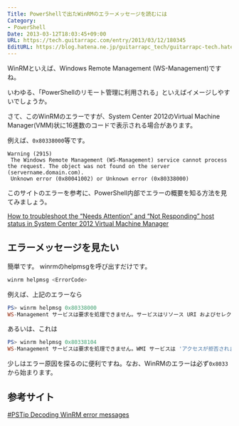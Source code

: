```yaml
---
Title: PowerShellで出たWinRMのエラーメッセージを読むには
Category:
- PowerShell
Date: 2013-03-12T18:03:45+09:00
URL: https://tech.guitarrapc.com/entry/2013/03/12/180345
EditURL: https://blog.hatena.ne.jp/guitarrapc_tech/guitarrapc-tech.hatenablog.com/atom/entry/6802418398340423794
---
```


<!--
Date: 2013-03-12T18:03:45+09:00
URL: https://tech.guitarrapc.com/entry/2013/03/12/180345
-->

WinRMといえば、Windows Remote Management (WS-Management)ですね。

いわゆる、「PowerShellのリモート管理に利用される」といえばイメージしやすいでしょうか。

さて、このWinRMのエラーですが、System Center 2012のVirtual Machine Manager(VMM)状に16進数のコードで表示される場合があります。

例えば、`0x80338000`等です。

```
Warning (2915)
 The Windows Remote Management (WS-Management) service cannot process the request. The object was not found on the server (servername.domain.com).
 Unknown error (0x80041002) or Unknown error (0x80338000)
```

このサイトのエラーを参考に、PowerShell内部でエラーの概要を知る方法を見てみましょう。

[How to troubleshoot the “Needs Attention” and “Not Responding” host status in System Center 2012 Virtual Machine Manager](http://www.teachnovice.com/1219/troubleshoot-attention-responding-virtual-machine-manager)

## エラーメッセージを見たい

簡単です。
winrmのhelpmsgを呼び出すだけです。

```ps1
winrm helpmsg <ErrorCode>
```

例えば、上記のエラーなら

```ps1
PS> winrm helpmsg 0x80338000
WS-Management サービスは要求を処理できません。サービスはリソース URI およびセレクターによって識別されたリソースを見つけられません。
```

あるいは、これは

```ps1
PS> winrm helpmsg 0x80338104
WS-Management サービスは要求を処理できません。WMI サービスは 'アクセスが拒否されました' というエラーを返しました。
```


少しはエラー原因を探るのに便利ですね。なお、WinRMのエラーは必ず`0x8033`から始まります。

## 参考サイト

[#PSTip Decoding WinRM error messages](http://www.powershellmagazine.com/2013/03/06/pstip-decoding-winrm-error-messages/)
